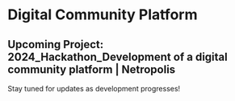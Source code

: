 # Digital Community Platform

## Upcoming Project: 2024_Hackathon_Development of a digital community platform | Netropolis

Stay tuned for updates as development progresses!
